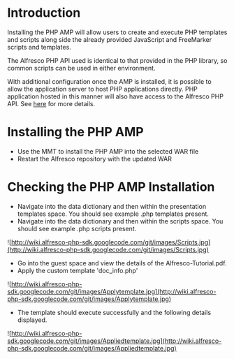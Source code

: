 # Introduction #

Installing the PHP AMP will allow users to create and execute PHP templates and scripts along side the already provided JavaScript and FreeMarker scripts and templates.

The Alfresco PHP API used is identical to that provided in the PHP library, so common scripts can be used in either environment.

With additional configuration once the AMP is installed, it is possible to allow the application server to host PHP applications directly. PHP application hosted in this manner will also have access to the Alfresco PHP API. See [here](EnablingAlfrescoPHPServer.md) for more details.

# Installing the PHP AMP #

  * Use the MMT to install the PHP AMP into the selected WAR file
  * Restart the Alfresco repository with the updated WAR

# Checking the PHP AMP Installation #

  * Navigate into the data dictionary and then within the presentation templates space. You should see example .php templates present.
  * Navigate into the data dictionary and then within the scripts space. You should see example .php scripts present.

![http://wiki.alfresco-php-sdk.googlecode.com/git/images/Scripts.jpg](http://wiki.alfresco-php-sdk.googlecode.com/git/images/Scripts.jpg)

  * Go into the guest space and view the details of the Alfresco-Tutorial.pdf.
  * Apply the custom template 'doc\_info.php'

![http://wiki.alfresco-php-sdk.googlecode.com/git/images/Applytemplate.jpg](http://wiki.alfresco-php-sdk.googlecode.com/git/images/Applytemplate.jpg)

  * The template should execute successfully and the following details displayed.

![http://wiki.alfresco-php-sdk.googlecode.com/git/images/Appliedtemplate.jpg](http://wiki.alfresco-php-sdk.googlecode.com/git/images/Appliedtemplate.jpg)